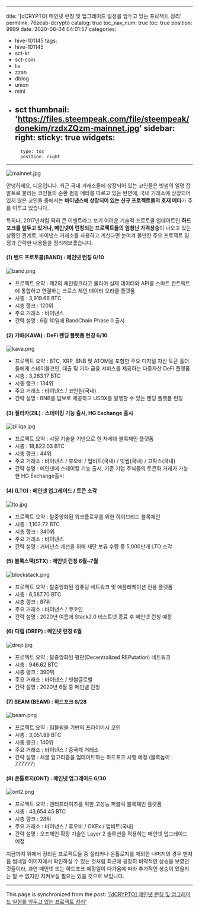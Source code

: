 
---
title: '[dCRYPTO] 메인넷 런칭 및 업그레이드 일정를 앞두고 있는 프로젝트 정리'
permlink: 76zeab-dcrypto
catalog: true
toc_nav_num: true
toc: true
position: 9999
date: 2020-06-04 04:01:57
categories:
- hive-101145
tags:
- hive-101145
- sct-kr
- sct-coin
- liv
- zzan
- dblog
- union
- mini
- sct
thumbnail: 'https://files.steempeak.com/file/steempeak/donekim/rzdxZQzm-mainnet.jpg'
sidebar:
    right:
        sticky: true
widgets:
    -
        type: toc
        position: right
---


![mainnet.jpg](https://files.steempeak.com/file/steempeak/donekim/rzdxZQzm-mainnet.jpg)

안녕하세요, 디온입니다. 최근 국내 거래소들에 상장되어 있는 코인들은 빗썸의 일명 잡알트로 불리는 코인들의 순환 펌핑 메타를 따르고 있는 반면에, 국내 거래소에 상장되어 있지 않은 코인들 중에서는 **바이낸스에 상장되어 있는 신규 프로젝트들의 호재 메타**가 주를 이루고 있습니다.

특히나, 2017년처럼 딱히 큰 이벤트라고 보기 어려운 기술적 프로토콜 업데이트인 **하드포크를 앞두고 있거나, 메인넷이 런칭되는 프로젝트들의 엄청난 가격상승**이 나오고 있는 상황인 관계로, 바이낸스 거래소를 사용하고 계신다면 눈여겨 볼만한 주요 프로젝트 일정과 간략한 내용들을 정리해보겠습니다.

#### (1) 밴드 프로토콜(BAND) : 메인넷 런칭 6/10

![band.png](https://files.steempeak.com/file/steempeak/donekim/iT8VXwUN-band.png)

- 프로젝트 요약 : 제2의 체인링크라고 불리며 실제 데이터와 API를 스마트 컨트랙트에 통합하고 연결하는 크로스 체인 데이터 오라클 플랫폼
- 시총 : 3,919.66 BTC
- 시총 랭크 : 120위
- 주요 거래소 : 바이낸스
- 간략 설명 : 6월 10일에 BandChain Phase 0 출시

#### (2) 카바(KAVA) : DeFi 렌딩 플랫폼 런칭 6/10

![kava.png](https://files.steempeak.com/file/steempeak/donekim/GGR6RlCt-kava.png)

- 프로젝트 요약 : BTC, XRP, BNB 및 ATOM을 포함한 주요 디지털 자산 토큰 홀더들에게 스테이블코인, 대출 및 기타 금융 서비스를 제공하는 다중자산 DeFi 플랫폼
- 시총 : 3,263.17 BTC
- 시총 랭크 : 134위
- 주요 거래소 : 바이낸스 / 코인원(국내)
- 간략 설명 : BNB를 담보로 제공하고 USDX를 발행할 수 있는 렌딩 플랫폼 런칭

#### (3) 질리카(ZIL) : 스테이킹 기능 출시, HG Exchange 출시

![zilliqa.jpg](https://files.steempeak.com/file/steempeak/donekim/vimjrwhO-zilliqa.jpg)

- 프로젝트 요약 : 샤딩 기술을 기반으로 한 차세대 블록체인 플랫폼
- 시총 : 18,822.03 BTC
- 시총 랭크 : 44위
- 주요 거래소 : 바이낸스 / 후오비 / 업비트(국내) / 빗썸(국내) / 고팍스(국내)
- 간략 설명 : 메인넷에 스테이킹 기능 출시, 기존 기업 주식들의 토큰화 거래가 가능한 HG Exchange출시 

#### (4) (LTO) : 메인넷 업그레이드 / 토큰 소각

![lto.jpg](https://files.steempeak.com/file/steempeak/donekim/FUwBv96M-lto.jpg)

- 프로젝트 요약 : 탈중앙화된 워크플로우를 위한 하이브리드 블록체인
- 시총 : 1,102.72 BTC
- 시총 랭크 : 340위
- 주요 거래소 : 바이낸스
- 간략 설명 : 거버넌스 개선을 위해 재단 보유 수량 중 5,000만개 LTO 소각

#### (5) 블록스택(STX) : 메인넷 런칭 6월~7월

![blockstack.png](https://files.steempeak.com/file/steempeak/donekim/s8LLyvUr-blockstack.png)

- 프로젝트 요약 : 탈중앙화된 컴퓨팅 네트워크 및 애플리케이션 전용 플랫폼
- 시총 : 6,587.70 BTC
- 시총 랭크 : 87위
- 주요 거래소 : 바이낸스 / 쿠코인
- 간략 설명 : 2020년 여름에 Stack2.0 테스트넷 종료 후 메인넷 런칭 예정

#### (6) 디렙 (DREP) : 메인넷 런칭 6월

![drep.jpg](https://files.steempeak.com/file/steempeak/donekim/0883mPVy-drep.jpg)

- 프로젝트 요약 : 탈중앙화된 평판(Decentralized REPutation) 네트워크 
- 시총 : 946.62 BTC
- 시총 랭크 : 390위
- 주요 거래소 : 바이낸스 / 빗썸글로벌
- 간략 설명 : 2020년 6월 중 메인넬 런칭

#### (7) BEAM (BEAM) : 하드포크 6/28

![beam.png](https://files.steempeak.com/file/steempeak/donekim/2IVqBNwJ-beam.png)

- 프로젝트 요약 : 밈블윔블 기반의 프라이버시 코인
- 시총 : 3,051.89 BTC
- 시총 랭크 : 140위
- 주요 거래소 : 바이낸스 / 중국계 거래소
- 간략 설명 : 채굴 알고리즘을 업데이트하는 하드포크 시행 예정 (블록높이 : 777777)

#### (8) 온톨로지(ONT) : 메인넷 업그레이드 6/30

![ont2.png](https://files.steempeak.com/file/steempeak/donekim/rQogz52e-ont2.png)

- 프로젝트 요약 : 엔터프라이즈를 위한 고성능 퍼블릭 블록체인 플랫폼
- 시총 : 43,654.45 BTC
- 시총 랭크 : 28위
- 주요 거래소 : 바이낸스 / 후오비 / OKEx / 업비트(국내)
- 간략 설명 : 오프체인 확장 기술인 Layer 2 솔루션을 적용하는 메인넷 업그레이드 예정

지금까지 위에서 정리된 프로젝트들 중 질리카나 온톨로지를 제외한 나머지의 경우 맨처음 썸네일 이미지에서 확인하실 수 있는 것처럼 최근에 굉장히 비약적인 상승을 보였던 것들이라, 과연 메인넷 또는 하드포크 예정일이 다가옴에 따라 추가적인 상승이 있을지는 알 수 없지만 지켜보실 필요는 있을 것으로 보입니다.

- - -

This page is synchronized from the post: ['[dCRYPTO] 메인넷 런칭 및 업그레이드 일정를 앞두고 있는 프로젝트 정리'](https://steemit.com/@donekim/76zeab-dcrypto)
